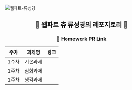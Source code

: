 ![웹파트-류성경](https://user-images.githubusercontent.com/79238676/227774647-257cece1-0295-4e65-a120-597a1d95b40a.png)

<div align="center">

## 🌼 웹파트 츄 류성경의 레포지토리 🌼

### 🔗 Homework PR Link

| 주차  | 과제명   | 링크 |
| ----- | -------- | ---- |
| 1주차 | 기본과제 |      |
| 1주차 | 심화과제 |      |
| 1주차 | 생각과제 |      |

</div>
